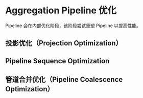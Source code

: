 # Aggregation Pipeline 优化

Pipeline 会在内部优化阶段，该阶段尝试重塑 Pipeline 以提高性能。

## 投影优化（Projection Optimization）

## Pipeline Sequence Optimization

## 管道合并优化（Pipeline Coalescence Optimization）
